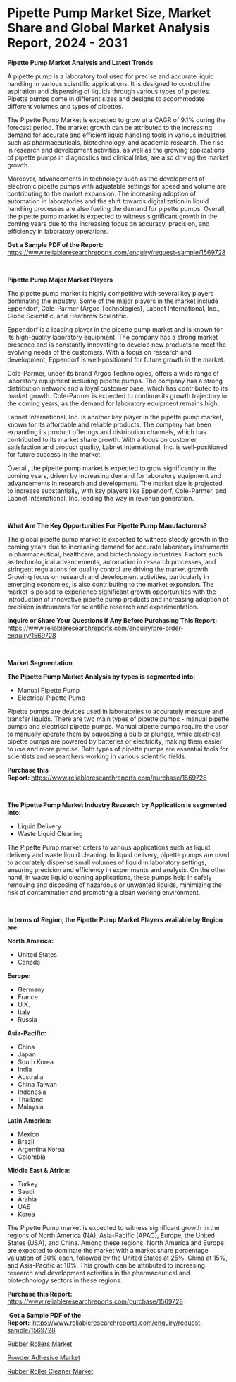 <p><h1>Pipette Pump Market Size, Market Share and Global Market Analysis Report, 2024 - 2031</h1></p><p><strong>Pipette Pump Market Analysis and Latest Trends</strong></p>
<p><p>A pipette pump is a laboratory tool used for precise and accurate liquid handling in various scientific applications. It is designed to control the aspiration and dispensing of liquids through various types of pipettes. Pipette pumps come in different sizes and designs to accommodate different volumes and types of pipettes.</p><p>The Pipette Pump Market is expected to grow at a CAGR of 9.1% during the forecast period. The market growth can be attributed to the increasing demand for accurate and efficient liquid handling tools in various industries such as pharmaceuticals, biotechnology, and academic research. The rise in research and development activities, as well as the growing applications of pipette pumps in diagnostics and clinical labs, are also driving the market growth.</p><p>Moreover, advancements in technology such as the development of electronic pipette pumps with adjustable settings for speed and volume are contributing to the market expansion. The increasing adoption of automation in laboratories and the shift towards digitalization in liquid handling processes are also fueling the demand for pipette pumps. Overall, the pipette pump market is expected to witness significant growth in the coming years due to the increasing focus on accuracy, precision, and efficiency in laboratory operations.</p></p>
<p><strong>Get a Sample PDF of the Report:&nbsp;</strong> <a href="https://www.reliableresearchreports.com/enquiry/request-sample/1569728">https://www.reliableresearchreports.com/enquiry/request-sample/1569728</a></p>
<p>&nbsp;</p>
<p><strong>Pipette Pump Major Market Players</strong></p>
<p><p>The pipette pump market is highly competitive with several key players dominating the industry. Some of the major players in the market include Eppendorf, Cole-Parmer (Argos Technologies), Labnet International, Inc., Globe Scientific, and Heathrow Scientific.</p><p>Eppendorf is a leading player in the pipette pump market and is known for its high-quality laboratory equipment. The company has a strong market presence and is constantly innovating to develop new products to meet the evolving needs of the customers. With a focus on research and development, Eppendorf is well-positioned for future growth in the market.</p><p>Cole-Parmer, under its brand Argos Technologies, offers a wide range of laboratory equipment including pipette pumps. The company has a strong distribution network and a loyal customer base, which has contributed to its market growth. Cole-Parmer is expected to continue its growth trajectory in the coming years, as the demand for laboratory equipment remains high.</p><p>Labnet International, Inc. is another key player in the pipette pump market, known for its affordable and reliable products. The company has been expanding its product offerings and distribution channels, which has contributed to its market share growth. With a focus on customer satisfaction and product quality, Labnet International, Inc. is well-positioned for future success in the market.</p><p>Overall, the pipette pump market is expected to grow significantly in the coming years, driven by increasing demand for laboratory equipment and advancements in research and development. The market size is projected to increase substantially, with key players like Eppendorf, Cole-Parmer, and Labnet International, Inc. leading the way in revenue generation.</p></p>
<p>&nbsp;</p>
<p><strong>What Are The Key Opportunities For Pipette Pump Manufacturers?</strong></p>
<p><p>The global pipette pump market is expected to witness steady growth in the coming years due to increasing demand for accurate laboratory instruments in pharmaceutical, healthcare, and biotechnology industries. Factors such as technological advancements, automation in research processes, and stringent regulations for quality control are driving the market growth. Growing focus on research and development activities, particularly in emerging economies, is also contributing to the market expansion. The market is poised to experience significant growth opportunities with the introduction of innovative pipette pump products and increasing adoption of precision instruments for scientific research and experimentation.</p></p>
<p><strong>Inquire or Share Your Questions If Any Before Purchasing This Report:</strong> <a href="https://www.reliableresearchreports.com/enquiry/pre-order-enquiry/1569728">https://www.reliableresearchreports.com/enquiry/pre-order-enquiry/1569728</a></p>
<p>&nbsp;</p>
<p><strong>Market Segmentation</strong></p>
<p><strong>The Pipette Pump Market Analysis by types is segmented into:</strong></p>
<p><ul><li>Manual Pipette Pump</li><li>Electrical Pipette Pump</li></ul></p>
<p><p>Pipette pumps are devices used in laboratories to accurately measure and transfer liquids. There are two main types of pipette pumps - manual pipette pumps and electrical pipette pumps. Manual pipette pumps require the user to manually operate them by squeezing a bulb or plunger, while electrical pipette pumps are powered by batteries or electricity, making them easier to use and more precise. Both types of pipette pumps are essential tools for scientists and researchers working in various scientific fields.</p></p>
<p><strong>Purchase this Report:&nbsp;</strong><a href="https://www.reliableresearchreports.com/purchase/1569728">https://www.reliableresearchreports.com/purchase/1569728</a></p>
<p>&nbsp;</p>
<p><strong>The Pipette Pump Market Industry Research by Application is segmented into:</strong></p>
<p><ul><li>Liquid Delivery</li><li>Waste Liquid Cleaning</li></ul></p>
<p><p>The Pipette Pump market caters to various applications such as liquid delivery and waste liquid cleaning. In liquid delivery, pipette pumps are used to accurately dispense small volumes of liquid in laboratory settings, ensuring precision and efficiency in experiments and analysis. On the other hand, in waste liquid cleaning applications, these pumps help in safely removing and disposing of hazardous or unwanted liquids, minimizing the risk of contamination and promoting a clean working environment.</p></p>
<p>&nbsp;</p>
<p><strong>In terms of Region, the Pipette Pump Market Players available by Region are:</strong></p>
<p>
    <p> <strong> North America: </strong>
        <ul>
            <li>United States</li>
            <li>Canada</li>
        </ul>
        </p> 
    <p> <strong> Europe: </strong>
        <ul>
            <li>Germany</li>
            <li>France</li>
            <li>U.K.</li>
            <li>Italy</li>
            <li>Russia</li>
        </ul>
        </p> 
    <p> <strong> Asia-Pacific: </strong>
        <ul>
            <li>China</li>
            <li>Japan</li>
            <li>South Korea</li>
            <li>India</li>
            <li>Australia</li>
            <li>China Taiwan</li>
            <li>Indonesia</li>
            <li>Thailand</li>
            <li>Malaysia</li>
        </ul>
        </p> 
    <p> <strong> Latin America: </strong>
        <ul>
            <li>Mexico</li>
            <li>Brazil</li>
            <li>Argentina Korea</li>
            <li>Colombia</li>
        </ul>
        </p> 
    <p> <strong> Middle East & Africa: </strong>
        <ul>
            <li>Turkey</li>
            <li>Saudi</li>
            <li>Arabia</li>
            <li>UAE</li>
            <li>Korea</li>
        </ul>
    </p>
    </p>
<p><p>The Pipette Pump market is expected to witness significant growth in the regions of North America (NA), Asia-Pacific (APAC), Europe, the United States (USA), and China. Among these regions, North America and Europe are expected to dominate the market with a market share percentage valuation of 30% each, followed by the United States at 25%, China at 15%, and Asia-Pacific at 10%. This growth can be attributed to increasing research and development activities in the pharmaceutical and biotechnology sectors in these regions.</p></p>
<p><strong>Purchase this Report: </strong><a href="https://www.reliableresearchreports.com/purchase/1569728">https://www.reliableresearchreports.com/purchase/1569728</a></p>
<p>&nbsp;<strong>Get a Sample PDF of the Report:&nbsp;&nbsp;</strong><a href="https://www.reliableresearchreports.com/enquiry/request-sample/1569728">https://www.reliableresearchreports.com/enquiry/request-sample/1569728</a></p>
<p><strong></strong></p>
<p><p><a href="https://github.com/yoshih12/Market-Research-Report-List-2/blob/main/rubber-rollers-market.md">Rubber Rollers Market</a></p><p><a href="https://github.com/brenzgnarento/Market-Research-Report-List-1/blob/main/powder-adhesive-market.md">Powder Adhesive Market</a></p><p><a href="https://github.com/jerrycopelandthomaswsqd8q/Market-Research-Report-List-1/blob/main/rubber-roller-cleaner-market.md">Rubber Roller Cleaner Market</a></p></p>
